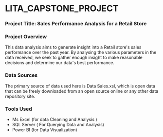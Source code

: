 # LITA_CAPSTONE_PROJECT

### Project Title: Sales Performance Analysis for a Retail Store

### Project Overview

This data analysis aims to generate insight into a Retail store's sales performance over the past year. By analysing the various parameters in the data received, we seek to gather enough insight to make reasonable decisions and determine our data's best performance. 

### Data Sources

The primary source of data used here is Data Sales.xsl, which is open data that can be freely downloaded from an open source online or any other data repository site.

### Tools Used

- Ms Excel (for data Cleaning and Analysis )
- SQL Server ( For Querying Data and Analysis)
- Power BI (for Data Visualization)

  
